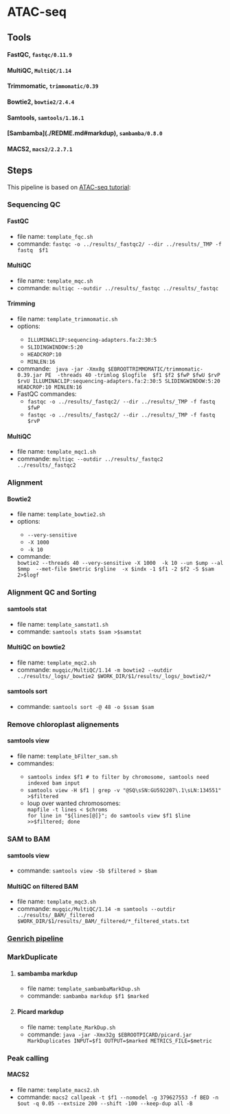 # ATAC-seq
<h2 id="tools">Tools</h2>
  <h4 id="fastqc">FastQC, <code>fastqc/0.11.9</code></h4>
  <h4 id="multiqc">MultiQC, <code>MultiQC/1.14</code></h4>
  <h4 id="trimmomatic">Trimmomatic, <code>trimmomatic/0.39</code></h4>
  <h4 id="aligner">Bowtie2, <code>bowtie2/2.4.4</code></h4>
  <h4 id="samtools">Samtools, <code>samtools/1.16.1</code></h4>
  <h4 id="sambamba">[Sambamba](./REDME.md#markdup), <code>sambamba/0.8.0</code></h4>
  <h4 id="macs2">MACS2, <code>macs2/2.2.7.1</code></h4>
  
<h2 id="steps">Steps</h2>
<p id="note">
This pipeline is based on <a href="https://github.com/harvardinformatics/ATAC-seq#peak">ATAC-seq tutorial</a>:
</p>
<h3 id="qcseq">Sequencing QC</h3>
  <h4 id="fastqc">FastQC</h4>
  <ul>
  <li>file name: <code>template_fqc.sh</code></li>
  <li>commande: <code>fastqc -o ../results/_fastqc2/ --dir ../results/_TMP -f fastq  $f1</code></li>
  </ul>
  <h4 id="multiqc">MultiQC</h4>
  <ul>
  <li>file name: <code>template_mqc.sh</code></li>
  <li>commande: <code>multiqc --outdir ../results/_fastqc ../results/_fastqc </code></li>
  </ul>
  <h4 id="trim">Trimming</h4>
  <ul>
      <li>file name: <code>template_trimmomatic.sh</code></li>
      <li>options: </li>
      <ul>
          <li> <code>ILLUMINACLIP:sequencing-adapters.fa:2:30:5</code></li>
          <li> <code>SLIDINGWINDOW:5:20</code></li>
          <li> <code>HEADCROP:10</code></li>
          <li> <code>MINLEN:16</code></li>
        </ul>
      <li>commande: <code> java -jar -Xmx8g $EBROOTTRIMMOMATIC/trimmomatic-0.39.jar PE  -threads 40 -trimlog $logfile  $f1 $f2 $fwP $fwU $rvP $rvU ILLUMINACLIP:sequencing-adapters.fa:2:30:5 SLIDINGWINDOW:5:20 HEADCROP:10 MINLEN:16 </code></li>
      <li>FastQC commandes: 
        <ul>
          <li><code>fastqc -o ../results/_fastqc2/ --dir ../results/_TMP -f fastq  $fwP</code></li>
          <li><code>fastqc -o ../results/_fastqc2/ --dir ../results/_TMP -f fastq  $rvP </code></li>
        </ul>
  </ul>
  
  <h4 id="multiqc">MultiQC</h4>
  <ul>
  <li>file name: <code>template_mqc1.sh</code></li>
  <li>commande: <code>multiqc --outdir ../results/_fastqc2 ../results/_fastqc2 </code></li>
  </ul>

<h3 id="alignment">Alignment</h3>
  <h4 id="align">Bowtie2</h4>
      <ul>
        <li>file name: <code>template_bowtie2.sh</code></li>
        <li>options:</li>
        <ul>
          <li><code>--very-sensitive</code></li>
          <li><code>-X 1000</code></li>
          <li><code>-k 10</code></li>
        </ul>  
        <li>commande:</li><code>bowtie2 --threads 40 --very-sensitive -X 1000  -k 10 --un $ump --al $mmp  --met-file $metric $rgline  -x $indx -1 $f1 -2 $f2 -S $sam 2>$logf</code>
      </ul>     
<h3 id="alignsort">Alignment QC and Sorting</h3>
  <h4 id="filter">samtools stat</h4>
      <ul>
        <li>file name: <code>template_samstat1.sh</code></li>
        <li>commande: <code>samtools stats $sam >$samstat</code></li>  
      </ul>
  <h4 id="multiBowtie">MultiQC on bowtie2</h4>
      <ul>
        <li>file name: <code>template_mqc2.sh</code></li>
        <li>commande: <code>mugqic/MultiQC/1.14 -m bowtie2 --outdir ../results/_logs/_bowtie2 $WORK_DIR/$1/results/_logs/_bowtie2/*</code></li>  
      </ul>    
  <h4 id="filter">samtools sort</h4>
      <ul>
        <li>commande: <code>samtools sort -@ 48 -o $ssam $sam</code></li>
      </ul>
<h3 id="chrremove">Remove chloroplast alignements</h3>
  <h4 id="filter">samtools view</h4>
    <ul>
    <li>file name: <code>template_bFilter_sam.sh</code></li>
    <li>commandes:</li>
      <ul>
        <li><code>samtools index $f1 # to filter by chromosome, samtools need indexed bam input</code></li>   
        <li><code>samtools view -H $f1 | grep -v "@SQ\sSN:GU592207\.1\sLN:134551" >$filtered</code></li>   
        <li>loup over wanted chromosomes:</li>
          <code>mapfile -t lines < $chroms</code></br>
          <code>for line in "${lines[@]}"; do samtools view $f1 $line >>$filtered; done</code>
      </ul> 
  </ul>
<h3 id="sam2bam">SAM to BAM</h3> 
      <h4 id="sam2bam">samtools view</h4>
      <ul>
        <li>commande: <code>samtools view -Sb $filtered > $bam</code></li>
      </ul>
      <h4 id="multiBAM">MultiQC on filtered BAM</h4>
      <ul>
        <li>file name: <code>template_mqc3.sh</code></li>
        <li>commande: <code>mugqic/MultiQC/1.14 -m samtools --outdir ../results/_BAM/_filtered $WORK_DIR/$1/results/_BAM/_filtered/*_filtered_stats.txt</code></li>  
      </ul> 
<h3 id="genrich"><a href="https://github.com/golrokh51/ATAC-seq/blob/main/Genrich.md">Genrich pipeline</a></h3>
<h3 id="markdup">MarkDuplicate</h3>
  <ol>
    <li><h4 id="sambamb">sambamba markdup</h4></li>
      <ul>
        <li>file name: <code>template_sambambaMarkDup.sh</code></li>
        <li>commande: <code>sambamba markdup $f1 $marked</code></li>
      </ul>
    <li><h4 id="picard">Picard markdup</li>
      <ul>
        <li>file name: <code>template_MarkDup.sh</code></li>
        <li>commande: <code>java -jar -Xmx32g $EBROOTPICARD/picard.jar MarkDuplicates INPUT=$f1 OUTPUT=$marked METRICS_FILE=$metric</code></li>
      </ul>
   </ol>
 <h3 id="macs2">Peak calling</h3>
  <h4 id="sambamb">MACS2</h4>
  <ul>
        <li>file name: <code>template_macs2.sh</code></li>
        <li>commande: <code>macs2 callpeak -t $f1 --nomodel -g 379627553 -f BED -n $out -q 0.05 --extsize 200 --shift -100 --keep-dup all -B</code></li>
 </ul> 
